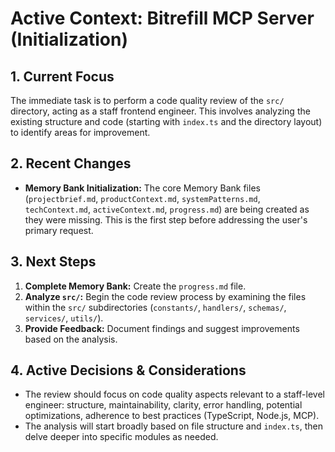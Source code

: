 # Active Context: Bitrefill MCP Server (Initialization)

## 1. Current Focus

The immediate task is to perform a code quality review of the `src/` directory, acting as a staff frontend engineer. This involves analyzing the existing structure and code (starting with `index.ts` and the directory layout) to identify areas for improvement.

## 2. Recent Changes

- **Memory Bank Initialization:** The core Memory Bank files (`projectbrief.md`, `productContext.md`, `systemPatterns.md`, `techContext.md`, `activeContext.md`, `progress.md`) are being created as they were missing. This is the first step before addressing the user's primary request.

## 3. Next Steps

1.  **Complete Memory Bank:** Create the `progress.md` file.
2.  **Analyze `src/`:** Begin the code review process by examining the files within the `src/` subdirectories (`constants/`, `handlers/`, `schemas/`, `services/`, `utils/`).
3.  **Provide Feedback:** Document findings and suggest improvements based on the analysis.

## 4. Active Decisions & Considerations

- The review should focus on code quality aspects relevant to a staff-level engineer: structure, maintainability, clarity, error handling, potential optimizations, adherence to best practices (TypeScript, Node.js, MCP).
- The analysis will start broadly based on file structure and `index.ts`, then delve deeper into specific modules as needed.
